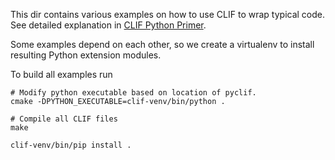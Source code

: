This dir contains various examples on how to use CLIF to wrap typical code.
See detailed explanation in [CLIF Python Primer](../python/g3doc/primer.md).

Some examples depend on each other, so we create a virtualenv to install
resulting Python extension modules.

To build all examples run

```
# Modify python executable based on location of pyclif.
cmake -DPYTHON_EXECUTABLE=clif-venv/bin/python .

# Compile all CLIF files
make

clif-venv/bin/pip install .
```

